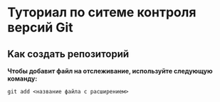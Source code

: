 # Туториал по ситеме контроля версий Git

## Kaк создать репозиторий 

**Чтобы добавит файл на отслеживание, используйте следующую команду:**

```
git add <название файла с расширением>
```
